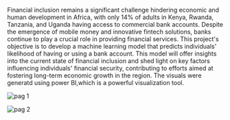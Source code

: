 Financial inclusion remains a significant challenge hindering economic and human development in Africa, with only 14% of adults in Kenya, Rwanda, Tanzania, and Uganda having access to commercial bank accounts. Despite the emergence of mobile money and innovative fintech solutions, banks continue to play a crucial role in providing financial services. This project's objective is to develop a machine learning model that predicts individuals' likelihood of having or using a bank account. This model will offer insights into the current state of financial inclusion and shed light on key factors influencing individuals' financial security, contributing to efforts aimed at fostering long-term economic growth in the region.
The visuals were generatd  using power BI,which is a powerful visualization tool.

![pag 1](https://github.com/mugane-wahome/R-financial-inclusion-in-africa/blob/main/bank%20analysis%20page%202%20(2).jpg)

![pag 2](https://github.com/mugane-wahome/R-financial-inclusion-in-africa/blob/main/bank%20analysis%20page%202%20(1).jpg)






